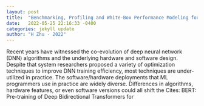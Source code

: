 ```yaml
---
layout: post
title:  "Benchmarking, Profiling and White-Box Performance Modeling for DNN Training"
date:   2022-05-25 22:16:33 -0400
categories: jekyll update
author: "H Zhu - 2022"
---
```

Recent years have witnessed the co-evolution of deep neural network (DNN) algorithms and the underlying hardware and software design. Despite that system researchers proposed a variety of optimization techniques to improve DNN training efficiency, most techniques are under-utilized in practice. The software/hardware deployments that ML programmers use in practice are widely diverse. Differences in algorithms, hardware features, or even software versions could all shift the  Cites: BERT: Pre-training of Deep Bidirectional Transformers for 